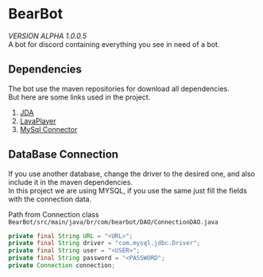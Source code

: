 # BearBot
*VERSION ALPHA 1.0.0.5*<br />
A bot for discord containing everything you see in need of a bot.
## Dependencies
The bot use the maven repositories for download all dependencies.<br />
But here are some links used in the project.

1. [JDA](https://github.com/DV8FromTheWorld/JDA)
2. [LavaPlayer](https://github.com/sedmelluq/lavaplayer)
3. [MySql Connector](https://mvnrepository.com/artifact/mysql/mysql-connector-java)

## DataBase Connection

If you use another database, change the driver to the desired one, and also include it in the maven dependencies.<br />
In this project we are using MYSQL, if you use the same just fill the fields with the connection data.<br />

Path from Connection class `BearBot/src/main/java/br/com/bearbot/DAO/ConnectionDAO.java`

```java
private final String URL = "<URL>";
private final String driver = "com.mysql.jdbc.Driver";
private final String user = "<USER>";
private final String password = "<PASSWORD";
private Connection connection;
```
